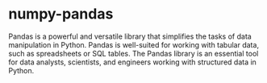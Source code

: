 # numpy-pandas
Pandas is a powerful and versatile library that simplifies the tasks of data manipulation in Python. Pandas is well-suited for working with tabular data, such as spreadsheets or SQL tables. The Pandas library is an essential tool for data analysts, scientists, and engineers working with structured data in Python.
